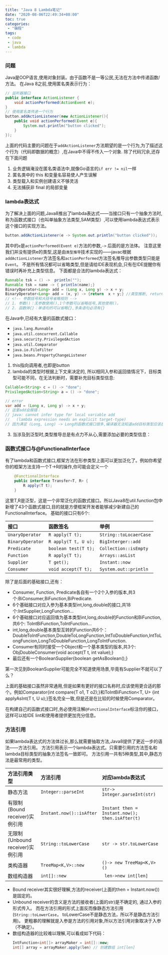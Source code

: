 ```yaml
---
title: "Java 8 Lambda笔记"
date: "2020-08-06T22:49:34+08:00"
toc: true
categories:
 - "编程"
tags:
 - code
 - java
 - lambda
---
```



### 问题
Java是OOP语言,使用对象封装。由于函数不是一等公民,无法在方法中传递函数/方法。 在Java 8之前,使用匿名类表示行为：
```java
// 监听器接口
public interface ActionListener {
    void actionPerformed(ActionEvent e);
}
// 使用匿名类传递一个行为
button.addActionListener(new ActionListener(){
    public void actionPerformed(Event e){
        System.out.println("button clicked");
    }
});

```
上面的代码主要的问题在于`addActionListener`方法期望的是一个行为,为了描述这个行为（代码即数据的概念）,在Java中不得不传入一个对象. 除了代码冗余,还存在下面问题
1. 业务逻辑淹没在匿名类语法中,就像Go语言的`if err != nil`一样
2. 匿名类中的 this 和变量名容易使人产生误解
2. 类型载入和实例创建语义不够灵活
3. 无法捕获非 final 的局部变量

### lambda表达式
为了解决上面的问题,Java8推出了lambda表达式——当接口只有一个抽象方法时,称为函数式接口（也叫单抽象方法类型,SAM类型）,可以使用lambda表达式表示这个接口的实现方法。
```java
button.addActionListener(e -> System.out.println("button clicked"));
```
其中的`e`是`actionPerformed(Event e)`方法的参数,`->` 后面的是方法体。 注意这里我们并没有提供e的类型,这是由`类型推导`技术实现的——javac根据`addActionListener`方法签名和`actionPerformed`方法签名推导出参数类型只能是`Event`。
不是所有情况都可以省略类型,但是请给IDE表现机会,只有在IDE提醒你有错误时再补充上类型信息。
下面都是合法的lambda表达式：
```java
Runnable tsk = () ->  println("");
Runnable tsk = name -> { println(name);}
BinaryOperator<Long> add = (Long x, Long y) -> x + y;
BinaryOperator<Long> add = (x, y) -> {return  x + y;} //类型推断, return和{}是冗余的
// <!-- 参数括号和大括号省略规则 -->
// 1. 参数()：无参数使用(),1个参数可以省略括号,其他使用()。 
// 2. 函数体{}：单语句的可以省略{},多条语句必须有{}
```
在Java中,已经有大量的函数式接口：
- `java.lang.Runnable`
- `java.util.concurrent.Callable`
- `java.security.PrivilegedAction`
- `java.util.Comparator`
- `java.io.FileFilter`
- `java.beans.PropertyChangeListener`

1. this指向调用者,也即是button
2. lambda的类型时根据上下文来决定的, 所以相同入参和返回值情况下，目标类型可能不同，在无法判断时，需要补充目标类型信息:
```java
Callable<String> c = () -> "done";
PrivilegedAction<String> a = () -> "done";

// error
var add = (Long x, Long y) -> x + y;
// 这里add会报错：
// java: cannot infer type for local variable add
//   (lambda expression needs an explicit target-type)
// 因为满足 (Long, Long) -> Long的函数式接口很多,编译器无法知道add目标类型应该是什么。
```
3. 当涉及到泛型时,类型推导总是有点力不从心,需要添加必要的类型信息：
         
### 函数式接口与@FunctionalInterface
有了lambda和函数式接口,框架方法在形参类型上面可以更加泛化了。例如你希望你的框架方法支持一个T->R的操作,你可能会定义一个
```java
    @FunctionalInterface
    public interface Transfer<T, R> {
        R apply(T t);
    }
```
这里T,R是泛型，这是一个非常泛化的函数式接口。所以Java8在util.function包中新增了43个函数式接口,目的就是方便框架开发者能够减少新建自己的FunctionalInterface。
基础的接口只有6个:
   

   | 接口             | 函数签名             | 举例                   |
   | :--------------- | :------------------- | :--------------------- |
   | `UnaryOperator ` | `R apply(T t);     ` | `String::toLocaerCase` |
   | `BinaryOperator` | `R apply(T t, U u);` | `BigInterger::add    ` |
   | `Predicate     ` | `boolean test(T t);` | `Collection::isEmpty ` |
   | `Function      ` | `R apply(T t);     ` | `Arrays::asList      ` |
   | `Supplier      ` | `T get();          ` | `Instant::now        ` |
   | `Consumer      ` | `void accept(T t); ` | `System.out::println ` |

除了是后面的基础接口,还有：
* Consumer, Function, Predicate各自有一个2个入参的版本,共3个:BiConsumer,BiFunction,BiPredicate.
* 6个基础接口对应入参为基本类型int,long,double的接口,共18个:IntSupplier,LongFunction...
* 6个基础接口对应返回值为基本类型int,long,double的Function和BiFunction,共6个: ToIntBiFunction,ToIntFunction...
* int,long,double基本类型互转的Function共6个：DoubleToIntFunction,DoubleToLongFunction,IntToDoubleFunction,IntToLongFuncion,LongToDoubleFunction,LongToIntFunction.
* Consumer有同时接受一个Object和一个基本类型的版本,共3个: ObjDoubleConsumer{void accept(T t, int value);}
* 最后还有一个BooleanSupplier{boolean getAsBoolean();}

第一次见到BooleanSupplier可能完全不知道使用场景,毕竟有Supplier<Boolean>不就可以了么？

上面的基础接口虽然非常通用,但是如果有更好的接口名称时,应该使用更合适的那个。例如Comparator{int compare(T o1, T o2);}和ToIntBiFunction<T, U> {int applyAsInt(T t, U u);}签名完全一致,但是还是在比较的时候使用Comparator。

在构建自己的函数式接口时,务必使用注解`@FunctionalInterface`标注你的接口，这样可以给IDE lint和使用者提供更加充分信息。

### 方法引用
如果lambda表达式的方法体过长,那么就需要抽取方法,Java8提供了更近一步的语法——方法引用。 方法引用表示一个lambda表达式。只需要引用的方法签名和lambda目标类型的抽象方法签名一致即可。
方法引用一共有5种类型,其中,静态方法是最常用的类型。


| 方法引用类型                     | 方法引用                 | 对应lambda表达式                                |
| :------------------------------- | :----------------------- | :---------------------------------------------- |
| 静态方法                         | `Integer::parseInt`      | `str-> Integer.parseInt(str)`                   |
| 有限制(Bound receiver)实例引用   | `Instant.now()::isAfter` | `Instant then = Instant.now(); then.isAfter(t)` |
| 无限制(Unbound receiver)实例引用 | `String::toLowerCase`    | `str -> str.toLowerCase`                     |
| 类构造器                         | `TreeMap<K,V>::new`      | `()-> new TreeMap<K,V>()`                       |
| 数组构造器                       | `int[]::new`             | ` len->new int[len]`                            |

- Bound receiver其实很好理解,方法的receiver(上面的then = Instant.now())是固定的。
- Unbound receiver的含义是方法的接收者(上面的str)是不确定的, 通过入参的形式传入。 而在方法引用的形式上面反而像静态方法引用(`String::toLowerCase`， toLowerCase不是静态方法，所以不是静态方法引用)。 更粗暴的理解就是入参是方法的引用对象,所以方法引用对象取决于入参（不确定）。
- 数组构造器的比较难以理解,可以看成如下代码：
  ```java
  IntFunction<int[]> arrayMaker = int[]::new;
  int[] array = arrayMaker.apply(len) // 创建数组 int[len]
  ```
